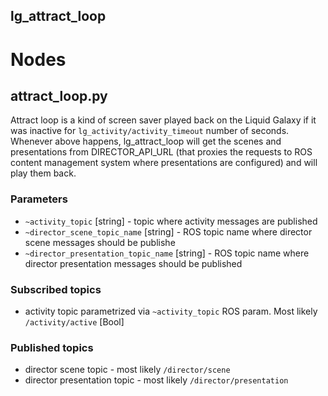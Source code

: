 lg_attract_loop
---------------

# Nodes

## attract_loop.py

Attract loop is a kind of screen saver played back on the Liquid Galaxy
if it was inactive for `lg_activity/activity_timeout` number of seconds.
Whenever above happens, lg_attract_loop will get the scenes and
presentations from DIRECTOR_API_URL (that proxies the requests to ROS
content management system where presentations are configured) and will
play them back.

### Parameters

* `~activity_topic` [string] - topic where activity messages are
  published
* `~director_scene_topic_name` [string] - ROS topic name where director
  scene messages should be publishe
* `~director_presentation_topic_name` [string] - ROS topic name where
  director presentation messages should be published

### Subscribed topics

* activity topic parametrized via `~activity_topic` ROS param. Most
  likely `/activity/active` [Bool]

### Published topics

* director scene topic - most likely `/director/scene`
* director presentation topic - most likely `/director/presentation`
